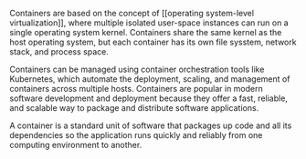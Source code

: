 Containers are based on the concept of [[operating system-level virtualization]], where multiple isolated user-space instances can run on a single operating system kernel. Containers share the same kernel as the host operating system, but each container has its own file sysstem, network stack, and process space.

Containers can be managed using container orchestration tools like Kubernetes, which automate the deployment, scaling, and management of containers across multiple hosts. Containers are popular in modern software development and deployment because they offer a fast, reliable, and scalable way to package and distribute software applications.


A container is a standard unit of software that packages up code and all its dependencies so the application runs quickly and reliably from one computing environment to another.